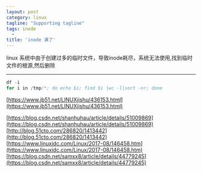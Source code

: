 ```yaml
---
layout: post
category: linux
tagline: "Supporting tagline"
tags: inode
  -
title: 'inode 满了'
---
```

linux 系统中由于创建过多的临时文件，导致inode耗尽，系统无法使用,找到临时文件的根源,然后删除

---


<!--more-->

```C
df -i
for i in /tmp/*; do echo $i; find $i |wc -l|sort -nr; done


```

[https://www.jb51.net/LINUXjishu/436153.html](https://www.jb51.net/LINUXjishu/436153.html)

[https://blog.csdn.net/shanhuhau/article/details/51009869](https://blog.csdn.net/shanhuhau/article/details/51009869)
[http://blog.51cto.com/286820/1413442](http://blog.51cto.com/286820/1413442)
[https://www.linuxidc.com/Linux/2017-08/146458.htm](https://www.linuxidc.com/Linux/2017-08/146458.htm)
[https://blog.csdn.net/samxx8/article/details/44779245](https://blog.csdn.net/samxx8/article/details/44779245)
